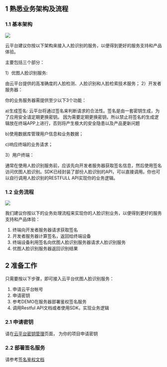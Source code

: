 ## 1 熟悉业务架构及流程

### 1.1 基本架构

![](http://imgcache.tcecqpoc.fsphere.cn/image/qzonestyle.gtimg.cn/qzone/vas/opensns/res/img/youturenlian-1.png)

云平台建议你按以下架构来接入人脸识别的服务，以便得到更好的服务支持和产品体验。

主要包括三个部分：

1）优图人脸识别服务:

由云平台提供的高准确度的人脸检测、人脸识别和人脸检索技术服务；
2）开发者服务器：

你的业务服务器需提供至少以下3个功能：

a)生成签名: 云平台将通过签名来判断请求的合法性。签名是由一套密钥生成，为了应用安全请定期更换密钥。
因为需要定期更换密钥，所以禁止将签名的生成逻辑放在终端APP上进行，否则将产生极大的安全隐患以及产品更新问题

b)使用数据库管理用户信息和业务数据；

c)响应终端的业务请求；

3）用户终端： 

通常在使用人脸识别服务前，应该先向开发者服务器获取签名信息，然后使用签名访问优图人脸识别。SDK已经封装了部份人脸识别的API，可以直接调用。你也可以自行调用人脸识别的RESTFULL API实现你的业务逻辑。

### 1.2 业务流程

![](http://imgcache.tcecqpoc.fsphere.cn/image/qzonestyle.gtimg.cn/qzone/vas/opensns/res/img/youturenlian-2.png)

我们建议你按以下的业务处理流程来实现你的人脸识别业务，以便得到更好的服务支持和产品体验：

1.	终端向开发者服务器请求获取签名
2.	开发者服务器计算签名，返回给终端设备
3.	终端设备利用签名向优图人脸识别服务器请求人脸识别服务
4.	优图人脸识别服务器返回识别结果

## 2 准备工作

只需要按以下步骤，即可接入云平台优图人脸识别服务：

1.	申请云平台帐号
2.	申请密钥
3.	参考DEMO在服务器部署鉴权签名服务
4.	调用Restful API文档或者使用SDK，实现业务逻辑

### 2.1 申请密钥

请在[云平台密钥管理](http://console.tcecqpoc.fsphere.cn/capi/project)页面， 为你的项目申请密钥

### 2.2 部署签名服务

请参考[签名鉴权文档](/doc/product/277/签名鉴权)